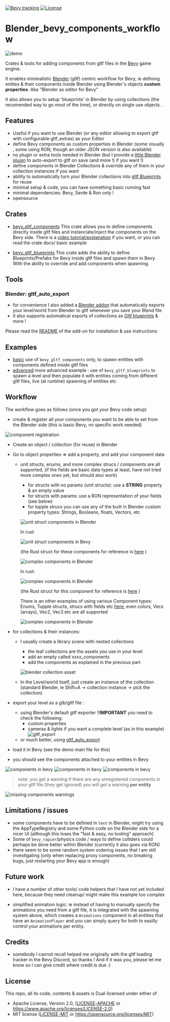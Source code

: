 [![Bevy tracking](https://img.shields.io/badge/Bevy%20tracking-released%20version-lightblue)](https://github.com/bevyengine/bevy/blob/main/docs/plugins_guidelines.md#main-branch-tracking)
[![License](https://img.shields.io/crates/l/bevy_gltf_components)](https://github.com/kaosat-dev/Blender_bevy_components_workflow/blob/main/LICENSE.md)


# Blender_bevy_components_workflow

![demo](./docs/blender_gltf_components.png)

Crates & tools for adding components from gltf files in the [Bevy](https://bevyengine.org/) game engine.

It enables minimalistic [Blender](https://www.blender.org/) (gltf) centric workflow for Bevy, ie defining entites & their components
inside Blender using Blender's objects **custom properties**. 
Aka "Blender as editor for Bevy"

It also allows you to setup 'blueprints' in Blender by using collections (the recomended way to go most of the time), or directly on single use objects .

## Features

* Useful if you want to use Blender (or any editor allowing to export gltf with configurable gltf_extras) as your Editor
* define Bevy components as custom properties in Blender (some visually , some using RON, though an older JSON version is also available)
* no plugin or extra tools needed in Blender (but I provide a [little Blender plugin](./tools/gltf_auto_export/README.md) to auto-export to gltf on save (and more !) if you want !)
* define components in Blender Collections & override any of them in your collection instances if you want
* ability to automatically turn your Blender collections into [gltf Blueprints](./crates/bevy_gltf_blueprints/README.md) for reuse
* minimal setup & code,  you can have something basic running fast
* minimal dependencies: Bevy, Serde & Ron only !
* opensource 


## Crates

- [bevy_gltf_components](./crates/bevy_gltf_components/) This crate allows you to define components direclty inside gltf files and instanciate/inject the components on the Bevy side.
There is a [video tutorial/explanation](https://youtu.be/-lcScjQCA3c) if you want, or you can read the crate docs/ basic example

- [bevy_gltf_blueprints](./crates/bevy_gltf_blueprints/) This crate adds the ability to define Blueprints/Prefabs for Bevy inside gltf files and spawn them in Bevy. With the ability to override and add components when spawning.


## Tools

### Blender: gltf_auto_export

- for convenience I also added a [Blender addon](./tools/gltf_auto_export/README.md) that automatically exports your level/world from Blender to gltf whenever you save your Blend file
- it also supports automatical exports of collections as [Gltf blueprints](./crates/bevy_gltf_blueprints/README.md) & more !

Please read the [README]((./tools/gltf_auto_export/README.md)) of the add-on for installation & use instructions


## Examples

- [basic](./examples/basic/) use of ```bevy_gltf_components``` only, to spawn entities with components defined inside gltf files
- [advanced](./examples/advanced/) more advanced example : use of ```bevy_gltf_blueprints``` to spawn a level and then populate it with entities coming from different gltf files, live (at runtime) spawning of entities etc

## Workflow

The workflow goes as follows (once you got your Bevy code setup)

- create & register all your components you want to be able to set from the Blender side (this is basic Bevy, no specific work needed)

![component registration](./docs/component_registration.png)
- Create an object / collection (for reuse) in Blender
- Go to object properties => add a property, and add your component data
    - unit structs, enums, and more complex strucs / components are all supported, (if the fields are basic data types at least,
    have not tried more complex ones yet, but should also work)
        - for structs with no params (unit structs): use a **STRING** property & an empty value 
        - for structs with params: use a RON representation of your fields (see below) 
        - for tupple strucs you can use any of the built in Blender custom property types: Strings, Booleans, floats, Vectors, etc

        ![unit struct components in Blender](./docs/components_blender.png)

        In rust:

        ![unit struct components in Bevy](./docs/demo_simple_components.png)

        (the Rust struct for these components for reference is [here](./examples/basic/game.rs#34) )


        ![complex components in Blender](./docs/components_blender_parameters.png)

        In rust:

        ![complex components in Blender](./docs/camera_tracking_component.png)

        (the Rust struct for this component for reference is [here](./examples/basic/core/camera/camera_tracking.rs#21) )

        There is an other examples of using various Component types: Enums, Tupple structs,  strucs with fields etc [here](./examples/basic/test_components.rs),
        even colors, Vecs (arrays), Vec2, Vec3 etc are all supported

        ![complex components in Blender](./docs/components_blender_parameters2.png)

- for collections & their instances: 
    * I usually create a library scene with nested collections
        * the leaf collections are the assets you use in your level
        * add an empty called xxxx_components
        * add the components as explained in the previous part
        
        ![blender collection asset](./docs/blender_collections.png)

    * In the Level/world itself, just create an instance of the collection (standard Blender, ie Shift+A -> collection instance -> pick the collection)


- export your level as a glb/gltf file :
    - using Blender's default gltf exporter
        !!**IMPORTANT** you need to check the following:
        - custom properties
        - cameras & lights if you want a complete level (as in this example)
        ![gltf_export](./docs/gltf_export.png)
    - or much better, using [gltf_auto_export](./tools/gltf_auto_export/)



- load it in Bevy (see the demo main file for this)
- you should see the components attached to your entities in Bevy

![components in bevy](./docs/components_bevy.png)
![components in bevy](./docs/components_bevy2.png)
![components in bevy](./docs/components_bevy3.png)


> note: you get a warning if there are any unregistered components in your gltf file (they get ignored)
you will get a warning **per entity**

![missing components warnings](./docs/component_warnings.png)



## Limitations / issues
- some components have to be defined in ```text``` in Blender, might try using the AppTypeRegistry and some Python code on the Blender side for a nicer UI (although this loses the "fast & easy, no tooling" approach)
- Some of `bevy_rapier`/physics code / ways to define colliders could perhaps be done better within Blender (currently it also goes via RON)
- there seem to be some random system ordering issues that I am still investigating (only when replacing proxy components, no breaking bugs, just restarting your Bevy app is enough)

## Future work
- I have a number of other tools/ code  helpers that I have not yet included here, because they need cleanup/ might make this example too complex
 * simplified animation logic: ie instead of having to manually specify the animations you need from a gltf file, it is integrated with the spawning system above, which creates a ```Animations``` component in all entities that have an ```AnimationPlayer``` and you can simply query for both to easilly control your animations per entity.


## Credits

- somebody I cannot recall helped me originally with the gltf loading tracker in the Bevy Discord, so thanks ! And if it was you, please let me know so I can give credit where credit is due :)

## License

This repo, all its code, contents & assets is Dual-licensed under either of

- Apache License, Version 2.0, ([LICENSE-APACHE](./LICENSE_APACHE.md) or https://www.apache.org/licenses/LICENSE-2.0)
- MIT license ([LICENSE-MIT](./LICENSE_MIT.md) or https://opensource.org/licenses/MIT)
